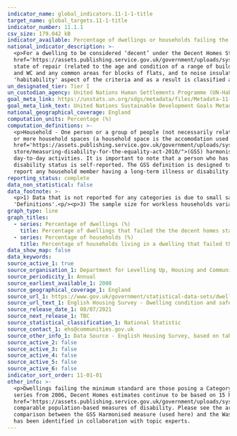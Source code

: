 ```yaml
---
indicator_name: global_indicators.11-1-1-title
target_name: global_targets.11-1-title
indicator_number: 11.1.1
csv_size: 179.042 kB
indicator_available: Percentage of dwellings or households failing the decent homes standard
national_indicator_description: >-
  <p>For a dwelling to be considered ‘decent’ under the Decent Homes Standard it must - meet the statutory minimum standard for housing as set out in the <a (PDF <2095KB>)
  href='https://assets.publishing.service.gov.uk/government/uploads/system/uploads/attachment_data/file/9425/150940.pdf'>Housing Health and Safety Rating System (HHSRS)</a>, provide a reasonable degree of thermal comfort (related to insulation and heating efficiency), be in a reasonable
  state of repair (related to the age and condition of a range of building components including walls, roofs, windows, doors, chimneys, electrics and heating systems) and have reasonably modern facilities and services (related to the age, size and layout/location of the kitchen, bathroom
  and WC and any common areas for blocks of flats, and to noise insulation). Although the 'Decent Homes Standard' does not directly address all 7 of the criteria set out in the UN metadata for the definition of 'Inadequate Housing' it provides detailed information regarding the
  'habitability' aspect of the criteria and as a result is classified as a proxy.<p/>
un_designated_tier: Tier I
un_custodian_agency: United Nations Human Settlements Programme (UN-Habitat)
goal_meta_link: https://unstats.un.org/sdgs/metadata/files/Metadata-11-01-01.pdf
goal_meta_link_text: United Nations Sustainable Development Goals Metadata (PDF 93.1 KB)
national_geographical_coverage: England
computation_units: Percentage (%)
computation_definitions: >-
  <p>Household - One person or a group of people (not necessarily related) who have the accomodation as their only or main residence, and (for a group) share cooking facilities and share a living room or sitting room or dining area. Dwelling - A unit of accommodation which may comprise one
  or more household spaces (a household space is the accomodation used or available for use by an individual household). A dwelling can be classified as shared or unshared. For the full definitions of Dwellings and Households please see the <a (PDF <476 KB>)
  href='https://assets.publishing.service.gov.uk/government/uploads/system/uploads/attachment_data/file/774820/2017-18_EHS_Headline_Report.pdf'>English Housing Survey headline report</a>.</p><p>Disability Status (household) - The <a href="https://gss.civilservice.gov.uk/policy-
  store/measuring-disability-for-the-equality-act-2010/">(GSS) harmonised "core" definition</a> identifies a person as disabled if they have a physical or mental health condition or illness that has lasted or is expected to last 12 months or more. It must reduce their ability to carry-out
  day-to-day activities. It is important to note that a person who has a long-term illness that does not reduce their ability to carry-out day-to-day activities is not disabled under the definition. The GSS harmonised questions are asked of the respondent in the survey, meaning that
  disability status is self-reported. The GSS definition is designed to reflect the definitions that appear in legal terms in the Disability Discrimination Act 1995 (DDA) for Northern Ireland and the 2010 Equality Act for Great Britain. In this case a disabled household includes those that
  report any household member having a long-term illness or disability. </p><p> 'HHSRS' refers to the housing health and safety rating system.<p/><p> Household income refers to the combined income and savings of the household reference person and any partner.<p/>
reporting_status: complete
data_non_statistical: false
data_footnote: >-
  <p>1) Data that is not reported for any categories is due to small sample size resulting in unreliable estimates.<p/><p>2) The data are either for dwellings or households, which can be selected under units. The differences between dwellings and households can be seen under
  'Definitions'.<p/><p>3) The sample size for workless households variable excludes cases where no-one in the households is working age.<p/><p>4) The calculation for the long-term illness or disability variable excludes unknown cases.<p/>
graph_type: line
graph_titles:
  - series: Percentage of dwellings (%)
    title: Percentage of dwellings that failed the the decent homes standard
  - series: Percentage of households (%)
    title: Percentage of households living in a dwelling that failed the decent homes standard
data_show_map: false
data_keywords:
source_active_1: true
source_organisation_1: Department for Levelling Up, Housing and Communities
source_periodicity_1: Annual
source_earliest_available_1: 2008
source_geographical_coverage_1: England
source_url_1: https://www.gov.uk/government/statistical-data-sets/dwelling-condition-and-safety
source_url_text_1: English Housing Survey - Dwelling condition and safety - based on tables DA3202 and DA3203 - Decent Homes - areas and households 
source_release_date_1: 08/07/2021
source_next_release_1: TBC
source_statistical_classification_1: National Statistic 
source_contact_1: ehs@communities.gov.uk
source_other_info_1: Data Source - English Housing Survey, based on tables DA3202 and DA3203
source_active_2: false
source_active_3: false
source_active_4: false
source_active_5: false
source_active_6: false
indicator_sort_order: 11-01-01
other_info: >-
  <p>Dwellings failing the minimum standard are those posing a Category 1 hazard under the Housing Health and Safety Rating System (HHSRS).  From 2008 the survey is able to estimate the presence of 26 of the 29 HHSRS hazards. However to maintain consistency and avoid a break in the time
  series from 2006, Decent Homes estimates continue to be based on 15 hazards for the 'minimum standard' criterion. Estimates for the HHSRS tables (DA4101-3) are based on the 26 hazards covered by the survey.  For more information see <a(PDF <209 KB>)
  href='https://assets.publishing.service.gov.uk/government/uploads/system/uploads/attachment_data/file/7812/138355.pdf'>/a A Decent Home -Definition and guidance for implementation</a>.</p><p>The Washington Group on Disability Statistics are often used to provide a cross-nationally
  comparable population-based measures of disability. Please see the article <a href="https://www.ons.gov.uk/peoplepopulationandcommunity/healthandsocialcare/disability/articles/measuringdisabilitycomparingapproaches/2019-08-06">Measuring disability - comparing approaches</a>for a
  comparison between the GSS Harmonised measure (used here) and the Washington Group measure.</p> This indicator is being used as an approximation of the UN SDG Indicator. Where possible, we will work to identify or develop UK data to meet the global indicator specification. This indicator
  has been identified in collaboration with topic experts.
---
```

 